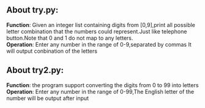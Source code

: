 ## About try.py:  
  **Function**: Given an integer list containing digits from [0,9],print
all possible letter combination that the numbers could represent.Just
like telephone button.Note that 0 and 1 do not map to any letters.  
  **Operation**: Enter any number in the range of 0-9,separated by commas 
It will output conbination of the letters
 
## About try2.py:  
  **Function**: the program support converting the digits from 0 to 99 into
letters  
  **Operation**: Enter any number in the range of 0-99,The English letter of 
the number will be output after input
 